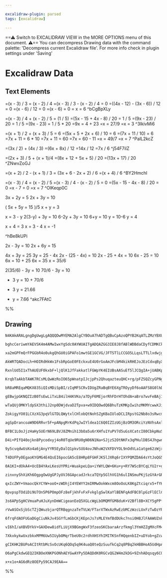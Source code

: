 ```yaml
---

excalidraw-plugin: parsed
tags: [excalidraw]

---
```

==⚠  Switch to EXCALIDRAW VIEW in the MORE OPTIONS menu of this document. ⚠== You can decompress Drawing data with the command palette: 'Decompress current Excalidraw file'. For more info check in plugin settings under 'Saving'


# Excalidraw Data
## Text Elements
=(x - 3) / 3 = (x - 2) / 4
=(x - 3) / 3 - (x - 2) / 4 = 0
=((4x - 12) - (3x - 6)) / 12 = 0
=(x - 6) / 12 = 0
=(x - 6) = 0
= x = 6 ^bCgBpXLy

=(x - 3) / 4 + (x - 2) / 5 = (1 / 5)
=(5x - 15 + 4x - 8) / 20 = 1 / 5
=(9x - 23) / 20 = 1 / 5
=(9x - 23) = 1 / 5 * 20
=9x = 4 + 23
=x = 27/9
=x = 3 ^3lkivMi6

=(x + 1) / 2 + (x + 3) / 5 = 6
=(5x + 5 + 2x + 6) / 10 = 6
=(7x + 11 / 10) = 6
=7x + 11 = 6 * 10
=7x + 11 = 60
=7x = 60 - 11
=x = 49/7
=x = 7 ^PalL2kcZ

=(3x / 2) + (4x / 3)
=(6x + 8x) / 12
=14x / 12
=7x / 6 ^j54F7iIZ

=(2x + 3) / 5 + (x + 1)/4
=(8x + 12 + 5x + 5) / 20
=(13x + 17) / 20 ^ZNwvZoGJ

=(x + 2) / 2 - (x + 1) / 3
= (3x + 6 - 2x + 2) / 6
=(x + 4) / 6 ^BY2Hmchl

=(x - 3) / 4 = (x - 2) / 5
=(x - 3) / 4 - (x - 2) / 5 = 0
=(5x - 15 - 4x - 8) / 20 = 0
=x - 7 = 0
=x = 7 ^OlKeqp0C

3x + 2y = 5
2x + 3y = 10

( 5x + 5y = 15 )/5
x + y = 3

x = 3 - y
2(3-y) + 3y = 10
6-2y + 3y = 10
6+y = 10
y = 10-6
y = 4

x + 4 = 3
x = 3 - 4
x = -1



 ^hBe8kUPi

2x - 3y = 10
2x + 6y = 15

4x + 3y = 25
3y = 25 - 4x
2x - (25 - 4x) = 10
2x - 25 + 4x = 10
6x - 25 = 10
6x = 10 + 25
6x = 35
x = 35/6

2(35/6) - 3y = 10
70/6 - 3y = 10
- 3 y = 10 + 70/6
- 3 y = 21.66

- y = 7.66
 ^akc7FAtC

%%
## Drawing
```compressed-json
N4KAkARALgngDgUwgLgAQQQDwMYEMA2AlgCYBOuA7hADTgQBuCpAzoQPYB2KqATLZMzYBXUtiRoIACyhQ4zZAHoFAc0JRJQgEYA6bGwC2CgF7N6hbEcK4OCtptbErHALRY8RMpWdx8Q1TdIEfARcZgRmBShcZQUebTiATho6IIR9BA4oZm4AbXAwUDAi6HhxdCgsKGSiyEYWdi40ABYAdgBGfmK61k4AOU4xbjaADgBWNoAGBKaEgGYEzshCDmIs

bghcCeriwmYAEVSK4m4AMwIwxYgSdc0AYWUAITgADQAZGG3IE8J8fABlWDBdaCDyfCDMKCkNgAawQAHUSOpuHx8gJITCEACYECJCDrpcoX5JBxwtk0B1URA2HBcNg1B9yRMJpdrMocahmZTMNxnAkWgltE1hhMAGyzUUisZtMWXBmoZyzHhTbQtHgjYbDWYiloTNUiy4QqGw25sfBsUjrADEbQQNptYM0tOhykJKxNZotEkh1mYNMCmTBFERkmRs

xa2mGPFmQrFPGGbR4o0ukgQhGU0iGPAFo1mwtGE1GCVG/JFTSTlLCCGO5LLqsLTTLlxdwjgAEliGTUDkALqXE7kdLt7gcIS/AnCFYk5idkdjymaCfEACiwXSmU7PcuQjgxFwRyGqoSY3GucmFJqECIHGhw9H+EuZuwsOrqDO+AulJOnCgf0IRjKIwqi0WriqMaoJgkCQ8E0fbfgAYrg+g/HKKIXhUmBVBIAC8AAUmDyqgswAJSoAohGoFhqB4QRP

AkWRTQADocLh+HOIRdHkWx1FsbRpGoE0FEckxuE4U0rGoAmJFcbM4kikRHEJoJEzCdxqByXximUcpzGqepWnCag+GUSKYLkBQAAqlTrCxBHEXxsyCapvH0Sp4l2WRDlceJzn8UpKmieJkkEThMkEXJCk8H5OmyRFUU2WxelCcxhmCSZlzoVAACCRDKI06DBCcVSXHUUDmAQ2Vpnl0DUmCeiZLgyxMEOaCzvelLmmmywEJZGHWap7nkZRTkcYx0W2

RxnlUd5I1xThAUEUF0kxbF+ljQlK1JfFakkatlFGWpYK4EIUBsAASuEf5lJCQgIA+jUABKpummESdobSjPkAC+nSFMUsCIOsGVgt0DRDBMjaUiDfQDGUIp8tM4ytJcyyrNyEi4G0YK7AcwT7mgb4fhe1wSLM+DQoQ9AALKEGln4/P8gJlOCpr4hW6KwgixBImgqHFIaGJYuyzOguORJTp257FNStL0mDnIXqy7Ly8UaPyvDKr5pGR5NG00YQxeco

KrqbTaAkbTAWK7RCsMLQwWzRoIO65pWnatpIJcjpPs2QhuqazteuQHC+rg/pFZSQZcyGPNgabtbHjw0EilMdsXimaYZuS4xvTwLR1nD+ZFgsFYIFWQxFoqbRHiKkuQN7bYdrkvafgOCDNagrWi5OpK3nOF4Lj7y6rhkWSN1uO57qX5KHseuvxhMNeXssN4tXeD5sE+k+vuct2ft+v7/kMwxASBBbgVmUEtLBmQIUh+AoelVnYf1M0ANRTTRHGjI5

bR8aMREqaMQKX835iQIsMDiSpBI/zIqMFSCRvIDUgZRaBqBYE6XgTROyyDf6oAAFS8G0lhDBlEBJvyjMJfaOcFAJAoYJWYplKA9RehALaA1SHvx4p/b+v9/46UAQtYB/FxLgL4kgiSv84EIIgRMKBEj0FSNkTAvBBDhLEN8mQ2YtDKJUJocxfa9CH4YQqrldYBUw4XhKmVfAxiqonTgLVb8DUSSkDbh3dqpBOocG6o/dArDX4cN4FwoaKC/4AKAa

gEBwjpGKNQZIzB0TsEwLiTxLB4ilH4KVKo/a7DyF6MEjorRhFDrHTOhdA+aBro7wvFeBAj104vRNu9L6P1KT/SZkDYqTAeh5TaO9BeUMOD9A4IMckYwRTaimPMZGKw1jox4FjfYhxN4EyqTsF8EAAAKBBXg8GhNgAAWmCb4vxBZMzxMcA07N4TBmRJch2pzgQswuZSQk6ZxZDEuNLOksA5Ysg4GyMoytICq15C0UY2gwzvRtsBCY/Jhgp2KIbOMs

wTaQUjOMKYldpSX3thiJ2np0DWjdvaD2Tpva+w9IDQOwdQ6BhuTzKMKpIwihzMKMYcwwXJiehnCSqoVTmyaEyfkTR5g5lmAaEuL5JjTFaCK4sTZCT1w3E3C8/ZEKtxfG4i8rpiDvJXr3Yo/cVgrjSMPZVY9dx415VmGep5553WvD3Nq1T17PlONvK+P5LqH2PmKU+vTz4509TfZCtzWk+JYdRN+bQIERPfm/AaX9jJhLjYIng+E37qTIpMVKKkWg

ZokigyYO01LCXzXG3pqVlGTDLQWytxlCHlobQtNohSZgKBaIUloDCLIRpstG2Nb8o3sRwcmvhBa00FqzRJGRY7cLlujUWiYJaRS1orT/Yy1bG11o3WpbdqUZFsV6W2hIHau1ggyjY0xCBCrAyYKVdwV6vQ1UuHVKIjUXGatXu4zx3jepPzrYO+NI6lFzpwvwt+k643TpzWBhdhaNLLtzcxeD9a1JbrXYug9a7m1HtbXkkhp7O0EdQN2lkJTzqsHK

agSpDrancoaW9D6RRvr5F+pANpgMrKdPqJwIYldea1C6Q0IZIzUGjBzOM3ORciYzNVhsAxlJsZLJfCs5G6yABWowmhwRaIQVshy+z0webiJ5YJ+Yc3pbwO5AtGaPJFi84Qbzu7kk+TSb5cpJhAo2P8pWlwQV8nBaWaCTIlQJ2mMMWUPIeAimghCnUYYJjwtmKMTU4rcXGj9gSiARLXYOjJTq/FVKfR+mHnSyOQwZhvR1JMGYwomiSk5ZSNOz1uDD

BFBC1LOoJjzHaHySUErN69LBVJ8ZMnih13bOa5u6rXHfu1YuPV7d5uGsXCatcI80CbkpNuS1Q3p4SdnmeB1y9lsGsgI+N1+MPW70yPvACR9c4nzAgGyC6XVXwUQqGnmhjmG4VCmRXiQ7QEeV4bhEUBbhiYAisJNoIOJI8DXWRWm2rGF9pCvhQHJFgeY/YipCHcaocw+YnD3HCYkcHV+0+/KN7zFdHvVY6n1V7GvscR+ub52qQeP8H+v7GPRHY6ov

D4i+PIfQ40ojkn8Pycodxyj4oR0TqUe9RU0gN06N1Na+SJjzS2OtNKFx3qPHulDBS4JhgwnobDLKFGXOSpMXTNRusXATQFk4wQFatTSn1n7N6BQeg+y2AAHEABSRzjN2dMw5i8FnrkVZ+xlzEkf0DnNMk54kLmJJuZlj8xk3nFaAv8zyPkTR4jxiTtKLULK4dRbQM4RMgFdY9e1NKKM0x9SJ6KxIXLbt8te0K1l4rQdSsBkuBHbmEkizZy1L0ss8

9y5cvqdwUsKo4a6jAnyYYR5EyDalQ1pkvSUU4ovJNhuW2VXFDVYOL9nOdVLa1atge62zWjx2+PK15sbWHbtQvK8p2H8XaurLI3YfZ3Yq4SSPYWygRnyQRBq3ZQAhp3xhpoTo7ppxqJpxrDoxoKCjS4RQ4VqRSQYTrSIqS6x1otDSI9pMJ9RoEJpcJDqAY4EqT4HRqEGoLEGiKEI4RkEVoUGcEXqVBM5mJ3qkAPrlQ5S2IvqUhvpOJNQ37OpSzc5d

T4DUFPy0EgaoKYGMG4E4QsEI6pocGA5cE8HRp8FGHFJK5lJXRq6rIXYPQMZDA64sYtJoQG5ejcaQyW49INbH7068aDIwzcBmwJCxazApbliyZO7oyjBu4qburvi2FXDrIPAACaPA90+g2Akg+A4eJyyewsrMMeVynME+5useJmKeZmoszm04Hy7U7msseefyAK3A3mAWfKmsLe8YkY5ete8o0E70EKIRpYkYMwCQTICKaIDsXehKrsJK84BWi4Mx

0A1KI+dOkA4+UcEB4YAxLKesUYPRi+WuakpeLQa+iYWYLQW+6Ku+y+RY7WScBYCqLYU2r+qqLcHOChkAd+meABEARqg8pq64bxxQu2E8UqB2J4c8v+S8Tqa8G8qmIBl+e84BgET2fqL2EEF8waX2SBCeKB/6viw6PkkUXkFaE0Bk/OmaNEBaPkq6Y0ICHE8u3xaOhJkatJsaZJA69klJoU1JPEHJfE9J/a/ETJAhRiEh16t6PGYh1ikpz6LO0hbO

zinxnyShXiKh6OgpgOwUgGPJyUVJ6GApcadJrkcaTQYp5GlhVG1h6ulINSmuPKjSzGYArGRQ7GJQAM7hRunh/hQw2oERfh3SomAE+YDY5870jusy6AuAzJVwiyuMwBCR6m6wAA8vgAANIIAACOcAEwtwuRDM2IZyVRieJRWxZRVyFRBRzyC2YsmeC8XyjRM6+evmheXIxewEZelc0wSowE/IC8SKKKJsSWus+YuoNsUyneg+3ecx7sCx/eSxM55Q

qxIcZWY+VmaocQkYCYW+ooO+zWDhjI4YEWYY2mIRMwOokWxcm8OoOoLK8KgZtciqrx5+fYHx8hncuqvxK2kAAJz+wJb5b+e2EJX+UJx29psJ+qXxl4QBiJyZ8B92Pq6J0Br22J8BiB984abJfifEAkQ000ciuF9EupH8o6m04G4SbEoCbEIiRhcU4kLQDFgkZGLyrJfObkM0BFZFSSa0GhAkZJnC5FXB/CR6X81FUSnBzFbETFu0+0rFBJWU8pNO

0pvpspTOdiDi9U7On5P6POmpOFz8eFjkhFvFxFvkglgSwlKaYlBENFqAdFBC0lpGzFlEClCuFGVh3AtGkFJIjpjGTSzheurhXp5QHhFiXh3A1sxuImgR5I0E8wMYkEUZ8muA7lSwCZHuSZhMay6wkgDwCAww0IAAqhsoQIWdWanjZpZvHtZonpVaWXWTURLNnh5r8pSAXq0UXnXomDsXWNBKMHDJbJMRAIbIqIqG9K0KKJqFJmWNeUUdMcuTlnOX

3s6APpSgHCVmuaPuHJuXynDmWCigeanEeQ5XGLcWgLbOMQMfGM8duK+V2Bfl8B+XCY5gPPfr+f8WtkPIBY9RauCQeGBebPMFvidq9S6gifETlV8CidRlqDibfFhYpesHybwDAIJGguobMOjcgtpExDhOwamjjRJF/ERAoGggWsTZohwExPogRDAExDwCFM4DAILtjVAtpCKPXujQmsTTWhwCKC/HzdpMLc4PScTaNLTeaXQlLZRJNKNPtM4PhkxC

rVwASOxSjbScTZjQWuzbjarQTRBqgnzaTeTVLW/FTarXTWxAzRwEzbMCzWzcLUxFzTwDzYRM7QLULRzUxKLeLYJJLRwAWvhYRLLZxPxGHUrarareKUpZVFKesRbqIYzspczlpe+iqbpReB1PpaoegKjW7RjYzbrZ7fjYTZBibagGTRTXGpbTTUHXQvTYzczazegZ7a7e7XrTOi7d7frRwH7b7QHVbdLXLWHfLZHcrfXUxBYaUjad5TYRrqdc6bru

6frqFdAOFUGaDGgCiuNkJv4SGYfLmGbCKjKEpnJs7sMLEYmfBdDUkc7nsi0HBJlFAAWUZnkcWfZoUXzMUZudVUnp/VHt/d8enkto2Q0bni2c0X5h2dHOGPPCilvu0EnDMKKH0QqAJpNfeTNdqHNf/csT3vMX3IsQPMsd6MPttYnZsciGMG9ObCME1idUvpde1toB3jHpKlFXGPyFBDmHdUqiCc9bNlncUD8bUdBR7N9UCZtn9cBQDVPEDcBEeHvY

vI6hI/aXBVDYkV+GAXDew8idfLiUjX9BGmgWxF3fzeoSKCbaraArzfkmgl3YmHZZgMXcFM4xJSWpY95IIqAn3QTjxEmt3QLftDmmQmggTnLTXVEwoPSc3SlrE1JB7T7RwDqLE7ZJ7eY6gMLXGmk/SVk8TWqGw3Ey4NkyxcU9Perb2myWY8k33VYzY/XXY3U7wI44U+JUIm41xB40Il49pLU845EikwE608M6EzIuEy7fotE4RKMLE6rfbXM+pOY5

7XkxkykwUxzbkxMPM6Uw5IUybOMqrTbeU0c2rdhXHSYhIMITKSnfHQqenbIZ+uDYob+gZcwrUxY/01Oo00xM00420w4y4101RD02JH0yC4M0ImMzREE/zZEzOiaRE9M2PUswsyFEs0k180xGsysxs+RDk2/Hk0xJs9oocyUyc25RU+cwrJ5XParnadUvYcw69IFa6eACqhsHAHAACBPNwL9NACmOkKYkvp0AwIQAgBQA8CQxSv7ISicAq4q9sBAN

gCIKHK2BUPoACItRtbMcSvOcUKq6QOq5q9K4uaQ0teQzSuufkCq2q8PBq2kHBBHoA5UdHpAEaya2kNqxiOWcgR6/a5kI61q1WfkVVba56w65q6dKAw2WK5G0G5q6mRA55kyPG4G1AMG3BJ9ojXUYaxm1m7DTbsrHa8a1G2kEwkIbTsqwm5m5q7y6IZlMa2wBQCmLgCI6W16/oEuCsE21CK2yEOsiHP28q8wNgFCL8M8PxoKvENXCyoWC9vCgiuCO

O6aPgCkdwGEQ2IKBOeXNKPGONhAEYGwAYPy5DAQDdK0RGCvQG2W4m2kDG+9ZnhADqsqy6CQEheoxNh4sQDMR6Q8KaOspaLcAkCByB3BHBGCOdMoKOCHFaEuHsAhwhxBxADe528PD67CMm6VJwDOCthAHAIEGYMIMwEHj+5+2dgoRAFfggOdDMh4v8mexeBkLgJoMEC+D5ReNgEQPYgy4kV4sK3x58sdDUvPTdGh3YBpggNgFkH8F4nAJTGwKsD26

x+x1o+AG6dRz8OEPy59CAJ9EAA==
```
%%